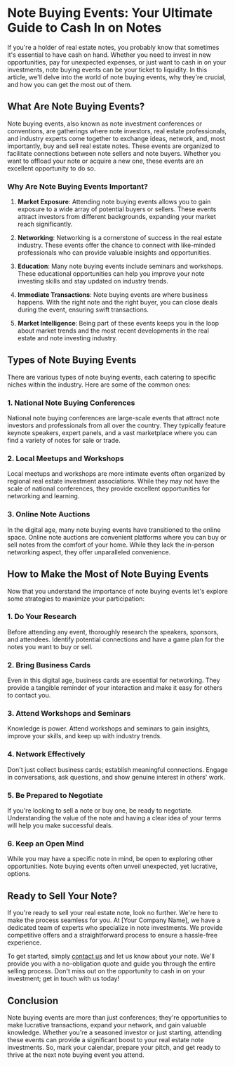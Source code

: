 # Note Buying Events: Your Ultimate Guide to Cash In on Notes

If you're a holder of real estate notes, you probably know that sometimes it's essential to have cash on hand. Whether you need to invest in new opportunities, pay for unexpected expenses, or just want to cash in on your investments, note buying events can be your ticket to liquidity. In this article, we'll delve into the world of note buying events, why they're crucial, and how you can get the most out of them.

## What Are Note Buying Events?

Note buying events, also known as note investment conferences or conventions, are gatherings where note investors, real estate professionals, and industry experts come together to exchange ideas, network, and, most importantly, buy and sell real estate notes. These events are organized to facilitate connections between note sellers and note buyers. Whether you want to offload your note or acquire a new one, these events are an excellent opportunity to do so.

### Why Are Note Buying Events Important?

1. **Market Exposure**: Attending note buying events allows you to gain exposure to a wide array of potential buyers or sellers. These events attract investors from different backgrounds, expanding your market reach significantly.

2. **Networking**: Networking is a cornerstone of success in the real estate industry. These events offer the chance to connect with like-minded professionals who can provide valuable insights and opportunities.

3. **Education**: Many note buying events include seminars and workshops. These educational opportunities can help you improve your note investing skills and stay updated on industry trends.

4. **Immediate Transactions**: Note buying events are where business happens. With the right note and the right buyer, you can close deals during the event, ensuring swift transactions.

5. **Market Intelligence**: Being part of these events keeps you in the loop about market trends and the most recent developments in the real estate and note investing industry.

## Types of Note Buying Events

There are various types of note buying events, each catering to specific niches within the industry. Here are some of the common ones:

### 1. National Note Buying Conferences

National note buying conferences are large-scale events that attract note investors and professionals from all over the country. They typically feature keynote speakers, expert panels, and a vast marketplace where you can find a variety of notes for sale or trade.

### 2. Local Meetups and Workshops

Local meetups and workshops are more intimate events often organized by regional real estate investment associations. While they may not have the scale of national conferences, they provide excellent opportunities for networking and learning.

### 3. Online Note Auctions

In the digital age, many note buying events have transitioned to the online space. Online note auctions are convenient platforms where you can buy or sell notes from the comfort of your home. While they lack the in-person networking aspect, they offer unparalleled convenience.

## How to Make the Most of Note Buying Events

Now that you understand the importance of note buying events let's explore some strategies to maximize your participation:

### 1. Do Your Research

Before attending any event, thoroughly research the speakers, sponsors, and attendees. Identify potential connections and have a game plan for the notes you want to buy or sell.

### 2. Bring Business Cards

Even in this digital age, business cards are essential for networking. They provide a tangible reminder of your interaction and make it easy for others to contact you.

### 3. Attend Workshops and Seminars

Knowledge is power. Attend workshops and seminars to gain insights, improve your skills, and keep up with industry trends.

### 4. Network Effectively

Don't just collect business cards; establish meaningful connections. Engage in conversations, ask questions, and show genuine interest in others' work.

### 5. Be Prepared to Negotiate

If you're looking to sell a note or buy one, be ready to negotiate. Understanding the value of the note and having a clear idea of your terms will help you make successful deals.

### 6. Keep an Open Mind

While you may have a specific note in mind, be open to exploring other opportunities. Note buying events often unveil unexpected, yet lucrative, options.

## Ready to Sell Your Note?

If you're ready to sell your real estate note, look no further. We're here to make the process seamless for you. At [Your Company Name], we have a dedicated team of experts who specialize in note investments. We provide competitive offers and a straightforward process to ensure a hassle-free experience.

To get started, simply [contact us](#) and let us know about your note. We'll provide you with a no-obligation quote and guide you through the entire selling process. Don't miss out on the opportunity to cash in on your investment; get in touch with us today!

## Conclusion

Note buying events are more than just conferences; they're opportunities to make lucrative transactions, expand your network, and gain valuable knowledge. Whether you're a seasoned investor or just starting, attending these events can provide a significant boost to your real estate note investments. So, mark your calendar, prepare your pitch, and get ready to thrive at the next note buying event you attend.
